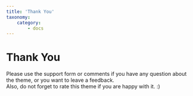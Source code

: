 ```yaml
---
title: 'Thank You'
taxonomy:
    category:
        - docs
---
```


# Thank You

Please use the support form or comments if you have any question about the theme, or you want to leave a feedback.<br>
Also, do not forget to rate this theme if you are happy with it. :)